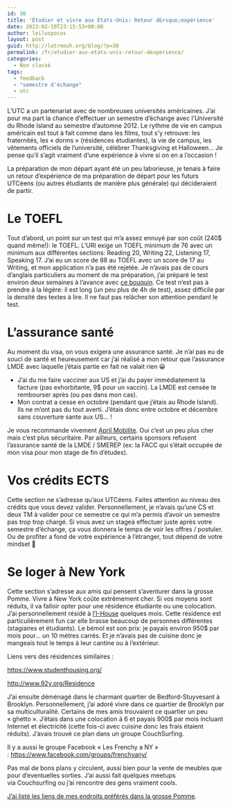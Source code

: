 ```yaml
---
id: 30
title: 'Étudier et vivre aux États-Unis: Retour d&rsquo;expérience'
date: 2013-02-10T23:15:53+00:00
author: leiluspocus
layout: post
guid: http://latrmouh.org/blog/?p=30
permalink: /fr/etudier-aux-etats-unis-retour-dexperience/
categories:
  - Non classé
tags:
  - feedback
  - "semestre d'échange"
  - utc
---
```

L&rsquo;UTC a un partenariat avec de nombreuses universités américaines. J&rsquo;ai pour ma part la chance d&rsquo;effectuer un semestre d&rsquo;échange avec l&rsquo;Université du Rhode Island au semestre d&rsquo;automne 2012. Le rythme de vie en campus américain est tout à fait comme dans les films, tout s&rsquo;y retrouve: les fraternités, les « dorms » (résidences étudiantes), la vie de campus, les vêtements officiels de l&rsquo;université, célébrer Thanksgiving et Halloween&#8230; Je pense qu&rsquo;il s&rsquo;agit vraiment d&rsquo;une expérience à vivre si on en a l&rsquo;occasion !

La préparation de mon départ ayant été un peu laborieuse, je tenais à faire un retour d&rsquo;expérience de ma préparation de départ pour les futurs UTCéens (ou autres étudiants de manière plus générale) qui décideraient de partir.

# Le TOEFL

Tout d&rsquo;abord, un point sur un test qui m&rsquo;a assez ennuyé par son coût (240$ quand même!): le TOEFL. L&rsquo;URI exige un TOEFL minimum de 76 avec un minimum aux différentes sections: Reading 20, Writing 22, Listening 17, Speaking 17. J&rsquo;ai eu un score de 88 au TOEFL avec un score de 17 au Writing, et mon application n&rsquo;a pas été rejetée. Je n&rsquo;avais pas de cours d&rsquo;anglais particuliers au moment de ma préparation, j&rsquo;ai préparé le test environ deux semaines à l&rsquo;avance avec <a href="http://www.priceminister.com/offer/buy/18220696/Marko-Michel-S-Preparer-Et-Reussir-Le-Toefl-Ibt-Grammaire-Vocabulaire-Vie-Americaine-Avec-Cd-Rom-Livre.html" target="_blank">ce bouquin</a>. Ce test n&rsquo;est pas à prendre à la légère: il est long (un peu plus de 4h de test), assez difficile par la densité des textes à lire. Il ne faut pas relâcher son attention pendant le test.

# L&rsquo;assurance santé

Au moment du visa, on vous exigera une assurance santé. Je n&rsquo;ai pas eu de souci de santé et heureusement car j&rsquo;ai réalisé a mon retour que l&rsquo;assurance LMDE avec laquelle j’étais partie en fait ne valait rien 😀

  * J&rsquo;ai du me faire vacciner aux US et j&rsquo;ai du payer immédiatement la facture (pas exhorbitante, 9$ pour un vaccin). La LMDE est censée te rembourser après (ou pas dans mon cas).
  * Mon contrat a cesse en octobre (pendant que j’étais au Rhode Island). Ils ne m&rsquo;ont pas du tout averti. J’étais donc entre octobre et décembre sans couverture sante aux US&#8230; !

Je vous recommande vivement [April Mobilite](http://fr.april-international.com/global/assurance-crystal-studies). Oui c&rsquo;est un peu plus cher mais c&rsquo;est plus sécuritaire. Par ailleurs, certains sponsors refusent l&rsquo;assurance santé de la LMDE / SMEREP (ex: la FACC qui s’était occupée de mon visa pour mon stage de fin d’études).

# Vos crédits ECTS

Cette section ne s&rsquo;adresse qu&rsquo;aux UTCéens. Faites attention au niveau des crédits que vous devez valider. Personnellement, je n&rsquo;avais qu&rsquo;une CS et deux TM à valider pour ce semestre ce qui m&rsquo;a permis d&rsquo;avoir un semestre pas trop trop chargé. Si vous avez un stageà effectuer juste après votre semestre d’échange, ça vous donnera le temps de voir les offres / postuler. Ou de profiter a fond de votre expérience à l’étranger, tout dépend de votre mindset 🙂

# Se loger à New York

Cette section s&rsquo;adresse aux amis qui pensent s&rsquo;aventurer dans la grosse Pomme. Vivre à New York coûte extrêmement cher. Si vos moyens sont réduits, il va falloir opter pour une résidence étudiante ou une colocation. J&rsquo;ai personnellement résidé à [l&rsquo;I-House](http://www.ihouse-nyc.org/s/707/start.aspx) quelques mois. Cette résidence est particulièrement fun car elle brasse beaucoup de personnes différentes (stagiaires et étudiants). Le bémol est son prix: je payais environ 950$ par mois pour&#8230; un 10 mètres carrés. Et je n&rsquo;avais pas de cuisine donc je mangeais tout le temps à leur cantine ou à l’extérieur.

Liens vers des résidences similaires :

https://www.studenthousing.org/

http://www.92y.org/Residence

J&rsquo;ai ensuite déménagé dans le charmant quartier de Bedford-Stuyvesant à Brooklyn. Personnellement, j&rsquo;ai adoré vivre dans ce quartier de Brooklyn par sa multiculturalité. Certains de mes amis trouvaient ce quartier un peu « ghetto ». J’étais dans une colocation à 6 et payais 900$ par mois incluant Internet et électricité (cette fois-ci avec cuisine donc les frais étaient réduits). J&rsquo;avais trouvé ce plan dans un groupe CouchSurfing.

Il y a aussi le groupe Facebook « Les Frenchy a NY » : https://www.facebook.com/groups/frenchyany/

Pas mal de bons plans y circulent, aussi bien pour la vente de meubles que pour d&rsquo;eventuelles sorties. J&rsquo;ai aussi fait quelques meetups via Couchsurfing ou j&rsquo;ai rencontre des gens vraiment cools.

[J&rsquo;ai listé les liens de mes endroits préférés dans la grosse Pomme](https://drive.google.com/open?id=1XC9bR2-ZPYaoEHD_Yjb9D3RQ2jA&usp=sharing).

<!-- AddThis Advanced Settings generic via filter on the_content -->

<!-- AddThis Share Buttons generic via filter on the_content -->
